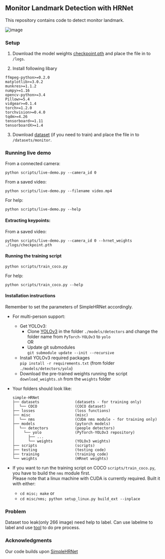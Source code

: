 ## Monitor Landmark Detection with HRNet

This repository contains code to detect monitor landmark.

![image](https://github.com/m5823779/landmark_detection_with_hrnet/blob/master/doc/demo.gif)

### Setup
1) Download the model weights [checkpoint.pth](https://drive.google.com/file/d/1TdS4kdbAgGp3pQht7WtQfeWuehBr2OWn/view?usp=sharing) and place the
file in to `/logs`.

2) Install following libary
```
ffmpeg-python>=0.2.0
matplotlib>=3.0.2
munkres>=1.1.2
numpy>=1.16
opencv-python>=3.4
Pillow>=5.4
vidgear>=0.1.4
torch>=1.2.0
torchvision>=0.4.0
tqdm>=4.26
tensorboard>=1.11
tensorboardX>=1.4
```

3) Download [dataset](https://drive.google.com/drive/folders/1fTNadbP4IOBb5TvD8_KBuImBt2Rxd7Bw?usp=sharing) (if you need to train) and place the
file in to `/datasets/monitor`.


### Running live demo

From a connected camera:
```
python scripts/live-demo.py --camera_id 0
```
From a saved video:
```
python scripts/live-demo.py --filename video.mp4
```

For help:
```
python scripts/live-demo.py --help
```

#### Extracting keypoints:

From a saved video:
```
python scripts/live-demo.py --camera_id 0 --hrnet_weights ./logs/checkpoint.pth

```

#### Running the training script

```
python scripts/train_coco.py
```

For help:
```
python scripts/train_coco.py --help
```

#### Installation instructions
  Remember to set the parameters of SimpleHRNet accordingly.
- For multi-person support:
    - Get YOLOv3:
        - Clone [YOLOv3](https://github.com/eriklindernoren/PyTorch-YOLOv3/tree/47b7c912877ca69db35b8af3a38d6522681b3bb3) 
in the folder ``./models/detectors`` and change the folder name from ``PyTorch-YOLOv3`` to ``yolo``  
          OR
        - Update git submodules  
        ``git submodule update --init --recursive``
    - Install YOLOv3 required packages  
       ``pip install -r requirements.txt`` (from folder `./models/detectors/yolo`)
    - Download the pre-trained weights running the script ``download_weights.sh`` from the ``weights`` folder

- Your folders should look like:
    ```
    simple-HRNet
    ├── datasets                (datasets - for training only)
    │  └── COCO                 (COCO dataset)
    ├── losses                  (loss functions)
    ├── misc                    (misc)
    │  └── nms                  (CUDA nms module - for training only)
    ├── models                  (pytorch models)
    │  └── detectors            (people detectors)
    │    └── yolo               (PyTorch-YOLOv3 repository)
    │      ├── ...
    │      └── weights          (YOLOv3 weights)
    ├── scripts                 (scripts)
    ├── testing                 (testing code)
    ├── training                (training code)
    └── weights                 (HRnet weights)
    ```
- If you want to run the training script on COCO `scripts/train_coco.py`, you have to build the `nms` module first.  
  Please note that a linux machine with CUDA is currently required. 
  Built it with either: 
  - `cd misc; make` or
  - `cd misc/nms; python setup_linux.py build_ext --inplace`  

### Problem

Dataset too leak(only 266 image) need help to label.
Can use labelme to label and use [tool](https://github.com/m5823779/labelme2coco_keypoint) to do pre process.

### Acknowledgments

Our code builds upon [SimpleHRNet](https://github.com/stefanopini/simple-HRNet.git)
    
